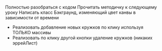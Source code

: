 Полностью разобраться с кодом
Прочитать методичку к следующему уроку
Написать класс Бэкграунд, изменяющий цвет канвы в зависимости от времени
 * Реализовать добавление новых кружков по клику используя ТОЛЬКО массивы
 * Реализовать по клику другой кнопки удаление кружков (никаких эррейЛист)